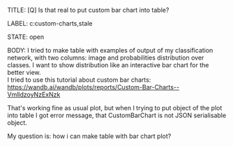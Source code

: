 TITLE:
[Q] Is that real to put custom bar chart into table?

LABEL:
c:custom-charts,stale

STATE:
open

BODY:
I tried to make table with examples of output of my classification network, with two columns: image and probabilities distribution over classes. I want to show distribution like an interactive bar chart for the better view.  
I tried to use this tutorial about custom bar charts: https://wandb.ai/wandb/plots/reports/Custom-Bar-Charts--VmlldzoyNzExNzk

That's working fine as usual plot, but when I trying to put object of the plot into table I got error message, that CustomBarChart is not JSON serialisable object.

My question is: how i can make table with bar chart plot?

